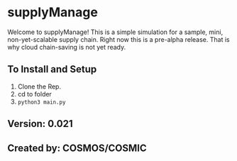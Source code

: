 # supplyManage

Welcome to supplyManage! This is a simple simulation for a sample, mini, non-yet-scalable supply chain. Right now this is a pre-alpha release. That is why cloud chain-saving is not yet ready.

## To Install and Setup
1. Clone the Rep.
2. cd to folder
3. ```python3 main.py```

## Version: 0.021
## Created by: COSMOS/COSMIC